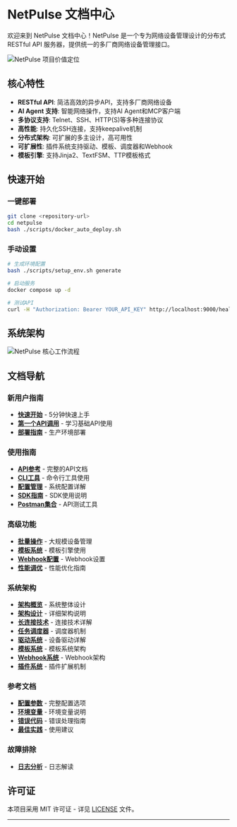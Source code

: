 # NetPulse 文档中心

欢迎来到 NetPulse 文档中心！NetPulse 是一个专为网络设备管理设计的分布式 RESTful API 服务器，提供统一的多厂商网络设备管理接口。

![NetPulse 项目价值定位](assets/images/architecture/project-value-proposition.svg)

## 核心特性

- **RESTful API**: 简洁高效的异步API，支持多厂商网络设备
- **AI Agent 支持**: 智能网络操作，支持AI Agent和MCP客户端
- **多协议支持**: Telnet、SSH、HTTP(S)等多种连接协议
- **高性能**: 持久化SSH连接，支持keepalive机制
- **分布式架构**: 可扩展的多主设计，高可用性
- **可扩展性**: 插件系统支持驱动、模板、调度器和Webhook
- **模板引擎**: 支持Jinja2、TextFSM、TTP模板格式

## 快速开始

### 一键部署
```bash
git clone <repository-url>
cd netpulse
bash ./scripts/docker_auto_deploy.sh
```

### 手动设置
```bash
# 生成环境配置
bash ./scripts/setup_env.sh generate

# 启动服务
docker compose up -d

# 测试API
curl -H "Authorization: Bearer YOUR_API_KEY" http://localhost:9000/health
```

## 系统架构

![NetPulse 核心工作流程](assets/images/architecture/workflow-overview.svg)

## 文档导航

### 新用户指南
- **[快速开始](getting-started/quick-start.md)** - 5分钟快速上手
- **[第一个API调用](getting-started/first-steps.md)** - 学习基础API使用
- **[部署指南](getting-started/deployment.md)** - 生产环境部署

### 使用指南
- **[API参考](guides/api.md)** - 完整的API文档
- **[CLI工具](guides/cli.md)** - 命令行工具使用
- **[配置管理](guides/configuration.md)** - 系统配置详解
- **[SDK指南](guides/sdk-guide.md)** - SDK使用说明
- **[Postman集合](guides/postman-collection.md)** - API测试工具

### 高级功能
- **[批量操作](advanced/batch-operations.md)** - 大规模设备管理
- **[模板系统](advanced/templates.md)** - 模板引擎使用
- **[Webhook配置](advanced/webhooks.md)** - Webhook设置
- **[性能调优](advanced/performance-tuning.md)** - 性能优化指南

### 系统架构
- **[架构概览](architecture/overview.md)** - 系统整体设计
- **[架构设计](architecture/architecture.md)** - 详细架构说明
- **[长连接技术](architecture/long-connection.md)** - 连接技术详解
- **[任务调度器](architecture/schedulers.md)** - 调度器机制
- **[驱动系统](architecture/drivers.md)** - 设备驱动详解
- **[模板系统](architecture/templates.md)** - 模板系统架构
- **[Webhook系统](architecture/webhooks.md)** - Webhook架构
- **[插件系统](architecture/plugins.md)** - 插件扩展机制

### 参考文档
- **[配置参数](reference/configuration.md)** - 完整配置选项
- **[环境变量](reference/environment-variables.md)** - 环境变量说明
- **[错误代码](reference/error-codes.md)** - 错误处理指南
- **[最佳实践](reference/best-practices.md)** - 使用建议

### 故障排除
- **[日志分析](troubleshooting/log-analysis.md)** - 日志解读


## 许可证

本项目采用 MIT 许可证 - 详见 [LICENSE](https://github.com/netpulse/LICENSE) 文件。

---